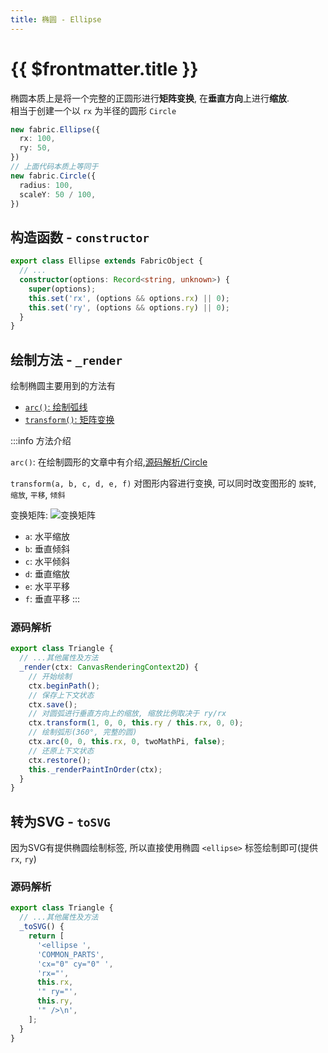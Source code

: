 ```yaml
---
title: 椭圆 - Ellipse
---
```


# {{ $frontmatter.title }}

椭圆本质上是将一个完整的正圆形进行**矩阵变换**, 在**垂直方向**上进行**缩放**.  
相当于创建一个以 `rx` 为半径的圆形 `Circle`

```ts
new fabric.Ellipse({
  rx: 100,
  ry: 50,
})
// 上面代码本质上等同于
new fabric.Circle({
  radius: 100,
  scaleY: 50 / 100,
})
```
## 构造函数 - `constructor`

```ts
export class Ellipse extends FabricObject {
  // ...
  constructor(options: Record<string, unknown>) {
    super(options);
    this.set('rx', (options && options.rx) || 0);
    this.set('ry', (options && options.ry) || 0);
  }
}
```


## 绘制方法 - `_render`

绘制椭圆主要用到的方法有 
+ [`arc()`: 绘制弧线](https://developer.mozilla.org/en-US/docs/Web/API/CanvasRenderingContext2D/arc?qs=arc())
+ [`transform()`: 矩阵变换](https://developer.mozilla.org/en-US/docs/Web/API/CanvasRenderingContext2D/transform)

:::info 方法介绍

`arc()`: 在绘制圆形的文章中有介绍,[源码解析/Circle](/source/circle/)

`transform(a, b, c, d, e, f)`
对图形内容进行变换, 可以同时改变图形的 `旋转`, `缩放`, `平移`, `倾斜`

变换矩阵: <Image title="变换矩阵" src="https://s2.loli.net/2022/11/30/jcpa9GveFhiMAzo.png" inline />
  + `a`: 水平缩放
  + `b`: 垂直倾斜
  + `c`: 水平倾斜
  + `d`: 垂直缩放
  + `e`: 水平平移
  + `f`: 垂直平移
:::

### 源码解析

```ts
export class Triangle {
  // ...其他属性及方法
  _render(ctx: CanvasRenderingContext2D) {
    // 开始绘制
    ctx.beginPath();
    // 保存上下文状态
    ctx.save();
    // 对圆弧进行垂直方向上的缩放, 缩放比例取决于 ry/rx
    ctx.transform(1, 0, 0, this.ry / this.rx, 0, 0);
    // 绘制弧形(360°, 完整的圆)
    ctx.arc(0, 0, this.rx, 0, twoMathPi, false);
    // 还原上下文状态
    ctx.restore();
    this._renderPaintInOrder(ctx);
  }
}
```


## 转为SVG - `toSVG`

因为SVG有提供椭圆绘制标签, 所以直接使用椭圆 `<ellipse>` 标签绘制即可(提供 `rx`, `ry`)

### 源码解析

```ts
export class Triangle {
  // ...其他属性及方法
  _toSVG() {
    return [
      '<ellipse ',
      'COMMON_PARTS',
      'cx="0" cy="0" ',
      'rx="',
      this.rx,
      '" ry="',
      this.ry,
      '" />\n',
    ];
  }
}
```
